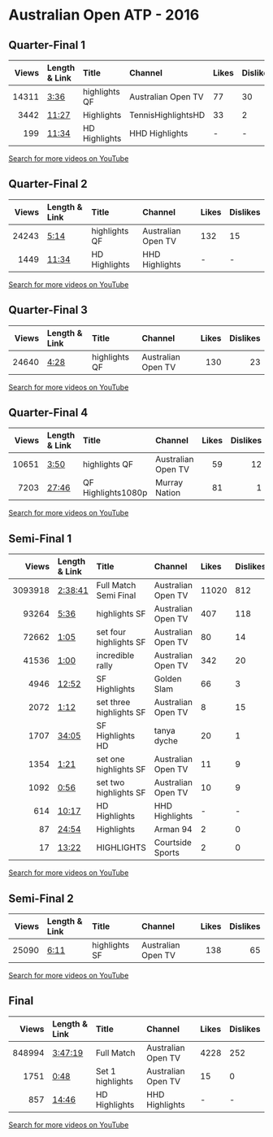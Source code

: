 
# Australian Open ATP - 2016

## Quarter-Final 1
|   Views | Length & Link                                        | Title         | Channel            | Likes   | Dislikes   |
|--------:|:-----------------------------------------------------|:--------------|:-------------------|:--------|:-----------|
|   14311 | [3:36](https://www.youtube.com/watch?v=H3DODVY9EmA)  | highlights QF | Australian Open TV | 77      | 30         |
|    3442 | [11:27](https://www.youtube.com/watch?v=qDSpUaBeM74) | Highlights    | TennisHighlightsHD | 33      | 2          |
|     199 | [11:34](https://www.youtube.com/watch?v=7kk_o4owqdQ) | HD Highlights | HHD Highlights     | -       | -          |

[Search for more videos on YouTube](https://www.youtube.com/results?search_query=%22australian+open%22+%22Djokovic%22+%22Nishikori%22+%222016%22+%22highlights%22)     

## Quarter-Final 2
|   Views | Length & Link                                        | Title         | Channel            | Likes   | Dislikes   |
|--------:|:-----------------------------------------------------|:--------------|:-------------------|:--------|:-----------|
|   24243 | [5:14](https://www.youtube.com/watch?v=skMDt1sYYSA)  | highlights QF | Australian Open TV | 132     | 15         |
|    1449 | [11:34](https://www.youtube.com/watch?v=htsDKc0H460) | HD Highlights | HHD Highlights     | -       | -          |

[Search for more videos on YouTube](https://www.youtube.com/results?search_query=%22australian+open%22+%22Federer%22+%22Berdych%22+%222016%22+%22highlights%22)     

## Quarter-Final 3
|   Views | Length & Link                                       | Title         | Channel            |   Likes |   Dislikes |
|--------:|:----------------------------------------------------|:--------------|:-------------------|--------:|-----------:|
|   24640 | [4:28](https://www.youtube.com/watch?v=HMT9kD2c0zc) | highlights QF | Australian Open TV |     130 |         23 |

[Search for more videos on YouTube](https://www.youtube.com/results?search_query=%22australian+open%22+%22Raonic%22+%22Monfils%22+%222016%22+%22highlights%22)     

## Quarter-Final 4
|   Views | Length & Link                                        | Title              | Channel            |   Likes |   Dislikes |
|--------:|:-----------------------------------------------------|:-------------------|:-------------------|--------:|-----------:|
|   10651 | [3:50](https://www.youtube.com/watch?v=xOXpdoT8fTg)  | highlights QF      | Australian Open TV |      59 |         12 |
|    7203 | [27:46](https://www.youtube.com/watch?v=rf5UDHPxUus) | QF Highlights1080p | Murray Nation      |      81 |          1 |

[Search for more videos on YouTube](https://www.youtube.com/results?search_query=%22australian+open%22+%22Murray%22+%22Ferrer%22+%222016%22+%22highlights%22)     

## Semi-Final 1
|   Views | Length & Link                                          | Title                    | Channel            | Likes   | Dislikes   |
|--------:|:-------------------------------------------------------|:-------------------------|:-------------------|:--------|:-----------|
| 3093918 | [2:38:41](https://www.youtube.com/watch?v=uEDXMRYe0zo) | Full Match    Semi Final | Australian Open TV | 11020   | 812        |
|   93264 | [5:36](https://www.youtube.com/watch?v=g-vItJYxAfE)    | highlights SF            | Australian Open TV | 407     | 118        |
|   72662 | [1:05](https://www.youtube.com/watch?v=SAiEnbSQy7A)    | set four highlights SF   | Australian Open TV | 80      | 14         |
|   41536 | [1:00](https://www.youtube.com/watch?v=4FqOdvvsEYc)    | incredible rally         | Australian Open TV | 342     | 20         |
|    4946 | [12:52](https://www.youtube.com/watch?v=7g-PJOKXuVc)   | SF Highlights            | Golden Slam        | 66      | 3          |
|    2072 | [1:12](https://www.youtube.com/watch?v=QvtAjKlCmQ0)    | set three highlights SF  | Australian Open TV | 8       | 15         |
|    1707 | [34:05](https://www.youtube.com/watch?v=Lp3Xr9261T0)   | SF Highlights HD         | tanya dyche        | 20      | 1          |
|    1354 | [1:21](https://www.youtube.com/watch?v=CyLsHQxhrSk)    | set one highlights SF    | Australian Open TV | 11      | 9          |
|    1092 | [0:56](https://www.youtube.com/watch?v=ScCCPLUEyps)    | set two highlights SF    | Australian Open TV | 10      | 9          |
|     614 | [10:17](https://www.youtube.com/watch?v=eW3i7A_LuKI)   | HD Highlights            | HHD Highlights     | -       | -          |
|      87 | [24:54](https://www.youtube.com/watch?v=Wk3sNUA2tWY)   | Highlights               | Arman 94           | 2       | 0          |
|      17 | [13:22](https://www.youtube.com/watch?v=CPdqXobH0n8)   | HIGHLIGHTS               | Courtside Sports   | 2       | 0          |

[Search for more videos on YouTube](https://www.youtube.com/results?search_query=%22australian+open%22+%22Djokovic%22+%22Federer%22+%222016%22+%22highlights%22)     

## Semi-Final 2
|   Views | Length & Link                                       | Title         | Channel            |   Likes |   Dislikes |
|--------:|:----------------------------------------------------|:--------------|:-------------------|--------:|-----------:|
|   25090 | [6:11](https://www.youtube.com/watch?v=23h6wV5473I) | highlights SF | Australian Open TV |     138 |         65 |

[Search for more videos on YouTube](https://www.youtube.com/results?search_query=%22australian+open%22+%22Murray%22+%22Raonic%22+%222016%22+%22highlights%22)     

## Final
|   Views | Length & Link                                          | Title            | Channel            | Likes   | Dislikes   |
|--------:|:-------------------------------------------------------|:-----------------|:-------------------|:--------|:-----------|
|  848994 | [3:47:19](https://www.youtube.com/watch?v=Ys28qDiLLAQ) | Full Match       | Australian Open TV | 4228    | 252        |
|    1751 | [0:48](https://www.youtube.com/watch?v=ErHGiNY-LOo)    | Set 1 highlights | Australian Open TV | 15      | 0          |
|     857 | [14:46](https://www.youtube.com/watch?v=5MNqutkglOQ)   | HD Highlights    | HHD Highlights     | -       | -          |

[Search for more videos on YouTube](https://www.youtube.com/results?search_query=%22australian+open%22+%22Djokovic%22+%22Murray%22+%222016%22+%22highlights%22)     
